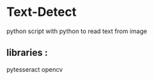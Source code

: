 # Text-Detect

python script with python to read text from image

## libraries :
  pytesseract
  opencv
